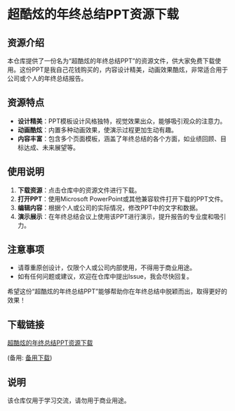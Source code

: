 # 超酷炫的年终总结PPT资源下载

## 资源介绍

本仓库提供了一份名为“超酷炫的年终总结PPT”的资源文件，供大家免费下载使用。这份PPT是我自己花钱购买的，内容设计精美，动画效果酷炫，非常适合用于公司或个人的年终总结报告。

## 资源特点

- **设计精美**：PPT模板设计风格独特，视觉效果出众，能够吸引观众的注意力。
- **动画酷炫**：内置多种动画效果，使演示过程更加生动有趣。
- **内容丰富**：包含多个页面模板，涵盖了年终总结的各个方面，如业绩回顾、目标达成、未来展望等。

## 使用说明

1. **下载资源**：点击仓库中的资源文件进行下载。
2. **打开PPT**：使用Microsoft PowerPoint或其他兼容软件打开下载的PPT文件。
3. **编辑内容**：根据个人或公司的实际情况，修改PPT中的文字和数据。
4. **演示展示**：在年终总结会议上使用该PPT进行演示，提升报告的专业度和吸引力。

## 注意事项

- 请尊重原创设计，仅限个人或公司内部使用，不得用于商业用途。
- 如有任何问题或建议，欢迎在仓库中提出Issue，我会尽快回复。

希望这份“超酷炫的年终总结PPT”能够帮助你在年终总结中脱颖而出，取得更好的效果！

## 下载链接
[超酷炫的年终总结PPT资源下载](https://pan.quark.cn/s/8759119d1555) 

(备用: [备用下载](https://pan.baidu.com/s/1BACIUQ9fDK3qM0B64wqBCA?pwd=1234))

## 说明

该仓库仅用于学习交流，请勿用于商业用途。
